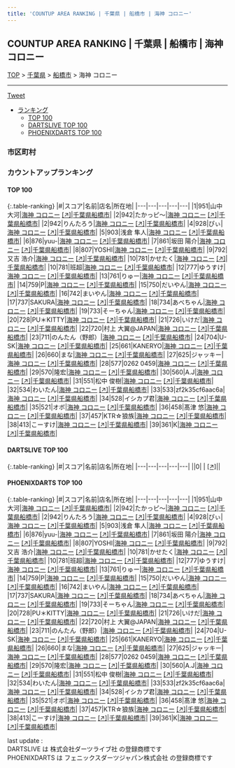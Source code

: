 ```yaml
---
title: 'COUNTUP AREA RANKING | 千葉県 | 船橋市 | 海神 コロニー'
---
```

## COUNTUP AREA RANKING | 千葉県 | 船橋市 | 海神 コロニー

[TOP](/darts/rank/) > [千葉県](/darts/rank/千葉県/) > [船橋市](/darts/rank/千葉県/船橋市/) > 海神 コロニー

___

<a href="https://twitter.com/share?ref_src=twsrc%5Etfw" data-text="COUNTUP AREA RANKING | 千葉県船橋市海神 コロニー" class="twitter-share-button" data-hashtags="DARTSLIVE,PHOENIXDARTS,darts,ダーツ" data-show-count="false">Tweet</a>

* [ランキング](#カウントアップランキング)
    * [TOP 100](#top-100)
    * [DARTSLIVE TOP 100](#dartslive-top-100)
    * [PHOENIXDARTS TOP 100](#phoenixdarts-top-100)

### 市区町村

<ul>

</ul>

### カウントアップランキング

#### TOP 100



{:.table-ranking}
|#|スコア|名前|店名|所在地|
|---|---|---|---|---|
|1|951|<span class="rank-name-pd">山中 大河</span>|<a href="/darts/rank/shops/50025.html">海神 コロニー</a> <a href="https://vs.phoenixdarts.com/jp/shop/shopDetailInfo/s_50025?s_seq=50025">[↗]</a>|<a href="/darts/rank/千葉県/船橋市">千葉県船橋市</a>|
|2|942|<span class="rank-name-pd">たかっピ～</span>|<a href="/darts/rank/shops/50025.html">海神 コロニー</a> <a href="https://vs.phoenixdarts.com/jp/shop/shopDetailInfo/s_50025?s_seq=50025">[↗]</a>|<a href="/darts/rank/千葉県/船橋市">千葉県船橋市</a>|
|2|942|<span class="rank-name-pd">りんたろう</span>|<a href="/darts/rank/shops/50025.html">海神 コロニー</a> <a href="https://vs.phoenixdarts.com/jp/shop/shopDetailInfo/s_50025?s_seq=50025">[↗]</a>|<a href="/darts/rank/千葉県/船橋市">千葉県船橋市</a>|
|4|928|<span class="rank-name-pd">ぴぃ</span>|<a href="/darts/rank/shops/50025.html">海神 コロニー</a> <a href="https://vs.phoenixdarts.com/jp/shop/shopDetailInfo/s_50025?s_seq=50025">[↗]</a>|<a href="/darts/rank/千葉県/船橋市">千葉県船橋市</a>|
|5|903|<span class="rank-name-pd">浅倉 隼人</span>|<a href="/darts/rank/shops/50025.html">海神 コロニー</a> <a href="https://vs.phoenixdarts.com/jp/shop/shopDetailInfo/s_50025?s_seq=50025">[↗]</a>|<a href="/darts/rank/千葉県/船橋市">千葉県船橋市</a>|
|6|876|<span class="rank-name-pd">yuu-</span>|<a href="/darts/rank/shops/50025.html">海神 コロニー</a> <a href="https://vs.phoenixdarts.com/jp/shop/shopDetailInfo/s_50025?s_seq=50025">[↗]</a>|<a href="/darts/rank/千葉県/船橋市">千葉県船橋市</a>|
|7|861|<span class="rank-name-pd"><span class="pro-icon-pd"></span>坂田 陽介</span>|<a href="/darts/rank/shops/50025.html">海神 コロニー</a> <a href="https://vs.phoenixdarts.com/jp/shop/shopDetailInfo/s_50025?s_seq=50025">[↗]</a>|<a href="/darts/rank/千葉県/船橋市">千葉県船橋市</a>|
|8|807|<span class="rank-name-pd">YOSHI</span>|<a href="/darts/rank/shops/50025.html">海神 コロニー</a> <a href="https://vs.phoenixdarts.com/jp/shop/shopDetailInfo/s_50025?s_seq=50025">[↗]</a>|<a href="/darts/rank/千葉県/船橋市">千葉県船橋市</a>|
|9|792|<span class="rank-name-pd">又吉 浩介</span>|<a href="/darts/rank/shops/50025.html">海神 コロニー</a> <a href="https://vs.phoenixdarts.com/jp/shop/shopDetailInfo/s_50025?s_seq=50025">[↗]</a>|<a href="/darts/rank/千葉県/船橋市">千葉県船橋市</a>|
|10|781|<span class="rank-name-pd">かせたく</span>|<a href="/darts/rank/shops/50025.html">海神 コロニー</a> <a href="https://vs.phoenixdarts.com/jp/shop/shopDetailInfo/s_50025?s_seq=50025">[↗]</a>|<a href="/darts/rank/千葉県/船橋市">千葉県船橋市</a>|
|10|781|<span class="rank-name-pd">班超</span>|<a href="/darts/rank/shops/50025.html">海神 コロニー</a> <a href="https://vs.phoenixdarts.com/jp/shop/shopDetailInfo/s_50025?s_seq=50025">[↗]</a>|<a href="/darts/rank/千葉県/船橋市">千葉県船橋市</a>|
|12|777|<span class="rank-name-pd">ゆうすけ</span>|<a href="/darts/rank/shops/50025.html">海神 コロニー</a> <a href="https://vs.phoenixdarts.com/jp/shop/shopDetailInfo/s_50025?s_seq=50025">[↗]</a>|<a href="/darts/rank/千葉県/船橋市">千葉県船橋市</a>|
|13|761|<span class="rank-name-pd">りゅー</span>|<a href="/darts/rank/shops/50025.html">海神 コロニー</a> <a href="https://vs.phoenixdarts.com/jp/shop/shopDetailInfo/s_50025?s_seq=50025">[↗]</a>|<a href="/darts/rank/千葉県/船橋市">千葉県船橋市</a>|
|14|759|<span class="rank-name-pd">P</span>|<a href="/darts/rank/shops/50025.html">海神 コロニー</a> <a href="https://vs.phoenixdarts.com/jp/shop/shopDetailInfo/s_50025?s_seq=50025">[↗]</a>|<a href="/darts/rank/千葉県/船橋市">千葉県船橋市</a>|
|15|750|<span class="rank-name-pd">だいやん</span>|<a href="/darts/rank/shops/50025.html">海神 コロニー</a> <a href="https://vs.phoenixdarts.com/jp/shop/shopDetailInfo/s_50025?s_seq=50025">[↗]</a>|<a href="/darts/rank/千葉県/船橋市">千葉県船橋市</a>|
|16|742|<span class="rank-name-pd">まいやん</span>|<a href="/darts/rank/shops/50025.html">海神 コロニー</a> <a href="https://vs.phoenixdarts.com/jp/shop/shopDetailInfo/s_50025?s_seq=50025">[↗]</a>|<a href="/darts/rank/千葉県/船橋市">千葉県船橋市</a>|
|17|737|<span class="rank-name-pd">SAKURA</span>|<a href="/darts/rank/shops/50025.html">海神 コロニー</a> <a href="https://vs.phoenixdarts.com/jp/shop/shopDetailInfo/s_50025?s_seq=50025">[↗]</a>|<a href="/darts/rank/千葉県/船橋市">千葉県船橋市</a>|
|18|734|<span class="rank-name-pd">あべちゃん</span>|<a href="/darts/rank/shops/50025.html">海神 コロニー</a> <a href="https://vs.phoenixdarts.com/jp/shop/shopDetailInfo/s_50025?s_seq=50025">[↗]</a>|<a href="/darts/rank/千葉県/船橋市">千葉県船橋市</a>|
|19|733|<span class="rank-name-pd">そーちゃん</span>|<a href="/darts/rank/shops/50025.html">海神 コロニー</a> <a href="https://vs.phoenixdarts.com/jp/shop/shopDetailInfo/s_50025?s_seq=50025">[↗]</a>|<a href="/darts/rank/千葉県/船橋市">千葉県船橋市</a>|
|20|728|<span class="rank-name-pd">PU＊KITTY</span>|<a href="/darts/rank/shops/50025.html">海神 コロニー</a> <a href="https://vs.phoenixdarts.com/jp/shop/shopDetailInfo/s_50025?s_seq=50025">[↗]</a>|<a href="/darts/rank/千葉県/船橋市">千葉県船橋市</a>|
|21|726|<span class="rank-name-pd">いけだ</span>|<a href="/darts/rank/shops/50025.html">海神 コロニー</a> <a href="https://vs.phoenixdarts.com/jp/shop/shopDetailInfo/s_50025?s_seq=50025">[↗]</a>|<a href="/darts/rank/千葉県/船橋市">千葉県船橋市</a>|
|22|720|<span class="rank-name-pd">村上 大翼@JAPAN</span>|<a href="/darts/rank/shops/50025.html">海神 コロニー</a> <a href="https://vs.phoenixdarts.com/jp/shop/shopDetailInfo/s_50025?s_seq=50025">[↗]</a>|<a href="/darts/rank/千葉県/船橋市">千葉県船橋市</a>|
|23|711|<span class="rank-name-pd">のんたん（野郎）</span>|<a href="/darts/rank/shops/50025.html">海神 コロニー</a> <a href="https://vs.phoenixdarts.com/jp/shop/shopDetailInfo/s_50025?s_seq=50025">[↗]</a>|<a href="/darts/rank/千葉県/船橋市">千葉県船橋市</a>|
|24|704|<span class="rank-name-pd">U-SK</span>|<a href="/darts/rank/shops/50025.html">海神 コロニー</a> <a href="https://vs.phoenixdarts.com/jp/shop/shopDetailInfo/s_50025?s_seq=50025">[↗]</a>|<a href="/darts/rank/千葉県/船橋市">千葉県船橋市</a>|
|25|661|<span class="rank-name-pd">KANERYO</span>|<a href="/darts/rank/shops/50025.html">海神 コロニー</a> <a href="https://vs.phoenixdarts.com/jp/shop/shopDetailInfo/s_50025?s_seq=50025">[↗]</a>|<a href="/darts/rank/千葉県/船橋市">千葉県船橋市</a>|
|26|660|<span class="rank-name-pd">まな</span>|<a href="/darts/rank/shops/50025.html">海神 コロニー</a> <a href="https://vs.phoenixdarts.com/jp/shop/shopDetailInfo/s_50025?s_seq=50025">[↗]</a>|<a href="/darts/rank/千葉県/船橋市">千葉県船橋市</a>|
|27|625|<span class="rank-name-pd">ジャッキー</span>|<a href="/darts/rank/shops/50025.html">海神 コロニー</a> <a href="https://vs.phoenixdarts.com/jp/shop/shopDetailInfo/s_50025?s_seq=50025">[↗]</a>|<a href="/darts/rank/千葉県/船橋市">千葉県船橋市</a>|
|28|577|<span class="rank-name-pd">0262 0459</span>|<a href="/darts/rank/shops/50025.html">海神 コロニー</a> <a href="https://vs.phoenixdarts.com/jp/shop/shopDetailInfo/s_50025?s_seq=50025">[↗]</a>|<a href="/darts/rank/千葉県/船橋市">千葉県船橋市</a>|
|29|570|<span class="rank-name-pd">隆宏</span>|<a href="/darts/rank/shops/50025.html">海神 コロニー</a> <a href="https://vs.phoenixdarts.com/jp/shop/shopDetailInfo/s_50025?s_seq=50025">[↗]</a>|<a href="/darts/rank/千葉県/船橋市">千葉県船橋市</a>|
|30|560|<span class="rank-name-pd">A.J</span>|<a href="/darts/rank/shops/50025.html">海神 コロニー</a> <a href="https://vs.phoenixdarts.com/jp/shop/shopDetailInfo/s_50025?s_seq=50025">[↗]</a>|<a href="/darts/rank/千葉県/船橋市">千葉県船橋市</a>|
|31|551|<span class="rank-name-pd"><span class="pro-icon-pd"></span>松中  俊樹</span>|<a href="/darts/rank/shops/50025.html">海神 コロニー</a> <a href="https://vs.phoenixdarts.com/jp/shop/shopDetailInfo/s_50025?s_seq=50025">[↗]</a>|<a href="/darts/rank/千葉県/船橋市">千葉県船橋市</a>|
|32|534|<span class="rank-name-pd">わいたん</span>|<a href="/darts/rank/shops/50025.html">海神 コロニー</a> <a href="https://vs.phoenixdarts.com/jp/shop/shopDetailInfo/s_50025?s_seq=50025">[↗]</a>|<a href="/darts/rank/千葉県/船橋市">千葉県船橋市</a>|
|33|533|<span class="rank-name-pd">zf2k35cf6aac6a</span>|<a href="/darts/rank/shops/50025.html">海神 コロニー</a> <a href="https://vs.phoenixdarts.com/jp/shop/shopDetailInfo/s_50025?s_seq=50025">[↗]</a>|<a href="/darts/rank/千葉県/船橋市">千葉県船橋市</a>|
|34|528|<span class="rank-name-pd">イシカプ君</span>|<a href="/darts/rank/shops/50025.html">海神 コロニー</a> <a href="https://vs.phoenixdarts.com/jp/shop/shopDetailInfo/s_50025?s_seq=50025">[↗]</a>|<a href="/darts/rank/千葉県/船橋市">千葉県船橋市</a>|
|35|521|<span class="rank-name-pd">オボ</span>|<a href="/darts/rank/shops/50025.html">海神 コロニー</a> <a href="https://vs.phoenixdarts.com/jp/shop/shopDetailInfo/s_50025?s_seq=50025">[↗]</a>|<a href="/darts/rank/千葉県/船橋市">千葉県船橋市</a>|
|36|458|<span class="rank-name-pd"><span class="pro-icon-pd"></span>髙津 悠</span>|<a href="/darts/rank/shops/50025.html">海神 コロニー</a> <a href="https://vs.phoenixdarts.com/jp/shop/shopDetailInfo/s_50025?s_seq=50025">[↗]</a>|<a href="/darts/rank/千葉県/船橋市">千葉県船橋市</a>|
|37|457|<span class="rank-name-pd">KTR☆狼族</span>|<a href="/darts/rank/shops/50025.html">海神 コロニー</a> <a href="https://vs.phoenixdarts.com/jp/shop/shopDetailInfo/s_50025?s_seq=50025">[↗]</a>|<a href="/darts/rank/千葉県/船橋市">千葉県船橋市</a>|
|38|413|<span class="rank-name-pd">こーすけ</span>|<a href="/darts/rank/shops/50025.html">海神 コロニー</a> <a href="https://vs.phoenixdarts.com/jp/shop/shopDetailInfo/s_50025?s_seq=50025">[↗]</a>|<a href="/darts/rank/千葉県/船橋市">千葉県船橋市</a>|
|39|361|<span class="rank-name-pd">K</span>|<a href="/darts/rank/shops/50025.html">海神 コロニー</a> <a href="https://vs.phoenixdarts.com/jp/shop/shopDetailInfo/s_50025?s_seq=50025">[↗]</a>|<a href="/darts/rank/千葉県/船橋市">千葉県船橋市</a>|


#### DARTSLIVE TOP 100



{:.table-ranking}
|#|スコア|名前|店名|所在地|
|---|---|---|---|---|
||0|<span class="rank-name-dl"> </span>|<a href="/darts/rank/shops/.html"></a> <a href="">[↗]</a>|<a href="/darts/rank//"></a>|


#### PHOENIXDARTS TOP 100



{:.table-ranking}
|#|スコア|名前|店名|所在地|
|---|---|---|---|---|
|1|951|<span class="rank-name-pd">山中 大河</span>|<a href="/darts/rank/shops/50025.html">海神 コロニー</a> <a href="https://vs.phoenixdarts.com/jp/shop/shopDetailInfo/s_50025?s_seq=50025">[↗]</a>|<a href="/darts/rank/千葉県/船橋市">千葉県船橋市</a>|
|2|942|<span class="rank-name-pd">たかっピ～</span>|<a href="/darts/rank/shops/50025.html">海神 コロニー</a> <a href="https://vs.phoenixdarts.com/jp/shop/shopDetailInfo/s_50025?s_seq=50025">[↗]</a>|<a href="/darts/rank/千葉県/船橋市">千葉県船橋市</a>|
|2|942|<span class="rank-name-pd">りんたろう</span>|<a href="/darts/rank/shops/50025.html">海神 コロニー</a> <a href="https://vs.phoenixdarts.com/jp/shop/shopDetailInfo/s_50025?s_seq=50025">[↗]</a>|<a href="/darts/rank/千葉県/船橋市">千葉県船橋市</a>|
|4|928|<span class="rank-name-pd">ぴぃ</span>|<a href="/darts/rank/shops/50025.html">海神 コロニー</a> <a href="https://vs.phoenixdarts.com/jp/shop/shopDetailInfo/s_50025?s_seq=50025">[↗]</a>|<a href="/darts/rank/千葉県/船橋市">千葉県船橋市</a>|
|5|903|<span class="rank-name-pd">浅倉 隼人</span>|<a href="/darts/rank/shops/50025.html">海神 コロニー</a> <a href="https://vs.phoenixdarts.com/jp/shop/shopDetailInfo/s_50025?s_seq=50025">[↗]</a>|<a href="/darts/rank/千葉県/船橋市">千葉県船橋市</a>|
|6|876|<span class="rank-name-pd">yuu-</span>|<a href="/darts/rank/shops/50025.html">海神 コロニー</a> <a href="https://vs.phoenixdarts.com/jp/shop/shopDetailInfo/s_50025?s_seq=50025">[↗]</a>|<a href="/darts/rank/千葉県/船橋市">千葉県船橋市</a>|
|7|861|<span class="rank-name-pd"><span class="pro-icon-pd"></span>坂田 陽介</span>|<a href="/darts/rank/shops/50025.html">海神 コロニー</a> <a href="https://vs.phoenixdarts.com/jp/shop/shopDetailInfo/s_50025?s_seq=50025">[↗]</a>|<a href="/darts/rank/千葉県/船橋市">千葉県船橋市</a>|
|8|807|<span class="rank-name-pd">YOSHI</span>|<a href="/darts/rank/shops/50025.html">海神 コロニー</a> <a href="https://vs.phoenixdarts.com/jp/shop/shopDetailInfo/s_50025?s_seq=50025">[↗]</a>|<a href="/darts/rank/千葉県/船橋市">千葉県船橋市</a>|
|9|792|<span class="rank-name-pd">又吉 浩介</span>|<a href="/darts/rank/shops/50025.html">海神 コロニー</a> <a href="https://vs.phoenixdarts.com/jp/shop/shopDetailInfo/s_50025?s_seq=50025">[↗]</a>|<a href="/darts/rank/千葉県/船橋市">千葉県船橋市</a>|
|10|781|<span class="rank-name-pd">かせたく</span>|<a href="/darts/rank/shops/50025.html">海神 コロニー</a> <a href="https://vs.phoenixdarts.com/jp/shop/shopDetailInfo/s_50025?s_seq=50025">[↗]</a>|<a href="/darts/rank/千葉県/船橋市">千葉県船橋市</a>|
|10|781|<span class="rank-name-pd">班超</span>|<a href="/darts/rank/shops/50025.html">海神 コロニー</a> <a href="https://vs.phoenixdarts.com/jp/shop/shopDetailInfo/s_50025?s_seq=50025">[↗]</a>|<a href="/darts/rank/千葉県/船橋市">千葉県船橋市</a>|
|12|777|<span class="rank-name-pd">ゆうすけ</span>|<a href="/darts/rank/shops/50025.html">海神 コロニー</a> <a href="https://vs.phoenixdarts.com/jp/shop/shopDetailInfo/s_50025?s_seq=50025">[↗]</a>|<a href="/darts/rank/千葉県/船橋市">千葉県船橋市</a>|
|13|761|<span class="rank-name-pd">りゅー</span>|<a href="/darts/rank/shops/50025.html">海神 コロニー</a> <a href="https://vs.phoenixdarts.com/jp/shop/shopDetailInfo/s_50025?s_seq=50025">[↗]</a>|<a href="/darts/rank/千葉県/船橋市">千葉県船橋市</a>|
|14|759|<span class="rank-name-pd">P</span>|<a href="/darts/rank/shops/50025.html">海神 コロニー</a> <a href="https://vs.phoenixdarts.com/jp/shop/shopDetailInfo/s_50025?s_seq=50025">[↗]</a>|<a href="/darts/rank/千葉県/船橋市">千葉県船橋市</a>|
|15|750|<span class="rank-name-pd">だいやん</span>|<a href="/darts/rank/shops/50025.html">海神 コロニー</a> <a href="https://vs.phoenixdarts.com/jp/shop/shopDetailInfo/s_50025?s_seq=50025">[↗]</a>|<a href="/darts/rank/千葉県/船橋市">千葉県船橋市</a>|
|16|742|<span class="rank-name-pd">まいやん</span>|<a href="/darts/rank/shops/50025.html">海神 コロニー</a> <a href="https://vs.phoenixdarts.com/jp/shop/shopDetailInfo/s_50025?s_seq=50025">[↗]</a>|<a href="/darts/rank/千葉県/船橋市">千葉県船橋市</a>|
|17|737|<span class="rank-name-pd">SAKURA</span>|<a href="/darts/rank/shops/50025.html">海神 コロニー</a> <a href="https://vs.phoenixdarts.com/jp/shop/shopDetailInfo/s_50025?s_seq=50025">[↗]</a>|<a href="/darts/rank/千葉県/船橋市">千葉県船橋市</a>|
|18|734|<span class="rank-name-pd">あべちゃん</span>|<a href="/darts/rank/shops/50025.html">海神 コロニー</a> <a href="https://vs.phoenixdarts.com/jp/shop/shopDetailInfo/s_50025?s_seq=50025">[↗]</a>|<a href="/darts/rank/千葉県/船橋市">千葉県船橋市</a>|
|19|733|<span class="rank-name-pd">そーちゃん</span>|<a href="/darts/rank/shops/50025.html">海神 コロニー</a> <a href="https://vs.phoenixdarts.com/jp/shop/shopDetailInfo/s_50025?s_seq=50025">[↗]</a>|<a href="/darts/rank/千葉県/船橋市">千葉県船橋市</a>|
|20|728|<span class="rank-name-pd">PU＊KITTY</span>|<a href="/darts/rank/shops/50025.html">海神 コロニー</a> <a href="https://vs.phoenixdarts.com/jp/shop/shopDetailInfo/s_50025?s_seq=50025">[↗]</a>|<a href="/darts/rank/千葉県/船橋市">千葉県船橋市</a>|
|21|726|<span class="rank-name-pd">いけだ</span>|<a href="/darts/rank/shops/50025.html">海神 コロニー</a> <a href="https://vs.phoenixdarts.com/jp/shop/shopDetailInfo/s_50025?s_seq=50025">[↗]</a>|<a href="/darts/rank/千葉県/船橋市">千葉県船橋市</a>|
|22|720|<span class="rank-name-pd">村上 大翼@JAPAN</span>|<a href="/darts/rank/shops/50025.html">海神 コロニー</a> <a href="https://vs.phoenixdarts.com/jp/shop/shopDetailInfo/s_50025?s_seq=50025">[↗]</a>|<a href="/darts/rank/千葉県/船橋市">千葉県船橋市</a>|
|23|711|<span class="rank-name-pd">のんたん（野郎）</span>|<a href="/darts/rank/shops/50025.html">海神 コロニー</a> <a href="https://vs.phoenixdarts.com/jp/shop/shopDetailInfo/s_50025?s_seq=50025">[↗]</a>|<a href="/darts/rank/千葉県/船橋市">千葉県船橋市</a>|
|24|704|<span class="rank-name-pd">U-SK</span>|<a href="/darts/rank/shops/50025.html">海神 コロニー</a> <a href="https://vs.phoenixdarts.com/jp/shop/shopDetailInfo/s_50025?s_seq=50025">[↗]</a>|<a href="/darts/rank/千葉県/船橋市">千葉県船橋市</a>|
|25|661|<span class="rank-name-pd">KANERYO</span>|<a href="/darts/rank/shops/50025.html">海神 コロニー</a> <a href="https://vs.phoenixdarts.com/jp/shop/shopDetailInfo/s_50025?s_seq=50025">[↗]</a>|<a href="/darts/rank/千葉県/船橋市">千葉県船橋市</a>|
|26|660|<span class="rank-name-pd">まな</span>|<a href="/darts/rank/shops/50025.html">海神 コロニー</a> <a href="https://vs.phoenixdarts.com/jp/shop/shopDetailInfo/s_50025?s_seq=50025">[↗]</a>|<a href="/darts/rank/千葉県/船橋市">千葉県船橋市</a>|
|27|625|<span class="rank-name-pd">ジャッキー</span>|<a href="/darts/rank/shops/50025.html">海神 コロニー</a> <a href="https://vs.phoenixdarts.com/jp/shop/shopDetailInfo/s_50025?s_seq=50025">[↗]</a>|<a href="/darts/rank/千葉県/船橋市">千葉県船橋市</a>|
|28|577|<span class="rank-name-pd">0262 0459</span>|<a href="/darts/rank/shops/50025.html">海神 コロニー</a> <a href="https://vs.phoenixdarts.com/jp/shop/shopDetailInfo/s_50025?s_seq=50025">[↗]</a>|<a href="/darts/rank/千葉県/船橋市">千葉県船橋市</a>|
|29|570|<span class="rank-name-pd">隆宏</span>|<a href="/darts/rank/shops/50025.html">海神 コロニー</a> <a href="https://vs.phoenixdarts.com/jp/shop/shopDetailInfo/s_50025?s_seq=50025">[↗]</a>|<a href="/darts/rank/千葉県/船橋市">千葉県船橋市</a>|
|30|560|<span class="rank-name-pd">A.J</span>|<a href="/darts/rank/shops/50025.html">海神 コロニー</a> <a href="https://vs.phoenixdarts.com/jp/shop/shopDetailInfo/s_50025?s_seq=50025">[↗]</a>|<a href="/darts/rank/千葉県/船橋市">千葉県船橋市</a>|
|31|551|<span class="rank-name-pd"><span class="pro-icon-pd"></span>松中  俊樹</span>|<a href="/darts/rank/shops/50025.html">海神 コロニー</a> <a href="https://vs.phoenixdarts.com/jp/shop/shopDetailInfo/s_50025?s_seq=50025">[↗]</a>|<a href="/darts/rank/千葉県/船橋市">千葉県船橋市</a>|
|32|534|<span class="rank-name-pd">わいたん</span>|<a href="/darts/rank/shops/50025.html">海神 コロニー</a> <a href="https://vs.phoenixdarts.com/jp/shop/shopDetailInfo/s_50025?s_seq=50025">[↗]</a>|<a href="/darts/rank/千葉県/船橋市">千葉県船橋市</a>|
|33|533|<span class="rank-name-pd">zf2k35cf6aac6a</span>|<a href="/darts/rank/shops/50025.html">海神 コロニー</a> <a href="https://vs.phoenixdarts.com/jp/shop/shopDetailInfo/s_50025?s_seq=50025">[↗]</a>|<a href="/darts/rank/千葉県/船橋市">千葉県船橋市</a>|
|34|528|<span class="rank-name-pd">イシカプ君</span>|<a href="/darts/rank/shops/50025.html">海神 コロニー</a> <a href="https://vs.phoenixdarts.com/jp/shop/shopDetailInfo/s_50025?s_seq=50025">[↗]</a>|<a href="/darts/rank/千葉県/船橋市">千葉県船橋市</a>|
|35|521|<span class="rank-name-pd">オボ</span>|<a href="/darts/rank/shops/50025.html">海神 コロニー</a> <a href="https://vs.phoenixdarts.com/jp/shop/shopDetailInfo/s_50025?s_seq=50025">[↗]</a>|<a href="/darts/rank/千葉県/船橋市">千葉県船橋市</a>|
|36|458|<span class="rank-name-pd"><span class="pro-icon-pd"></span>髙津 悠</span>|<a href="/darts/rank/shops/50025.html">海神 コロニー</a> <a href="https://vs.phoenixdarts.com/jp/shop/shopDetailInfo/s_50025?s_seq=50025">[↗]</a>|<a href="/darts/rank/千葉県/船橋市">千葉県船橋市</a>|
|37|457|<span class="rank-name-pd">KTR☆狼族</span>|<a href="/darts/rank/shops/50025.html">海神 コロニー</a> <a href="https://vs.phoenixdarts.com/jp/shop/shopDetailInfo/s_50025?s_seq=50025">[↗]</a>|<a href="/darts/rank/千葉県/船橋市">千葉県船橋市</a>|
|38|413|<span class="rank-name-pd">こーすけ</span>|<a href="/darts/rank/shops/50025.html">海神 コロニー</a> <a href="https://vs.phoenixdarts.com/jp/shop/shopDetailInfo/s_50025?s_seq=50025">[↗]</a>|<a href="/darts/rank/千葉県/船橋市">千葉県船橋市</a>|
|39|361|<span class="rank-name-pd">K</span>|<a href="/darts/rank/shops/50025.html">海神 コロニー</a> <a href="https://vs.phoenixdarts.com/jp/shop/shopDetailInfo/s_50025?s_seq=50025">[↗]</a>|<a href="/darts/rank/千葉県/船橋市">千葉県船橋市</a>|


<div class="footer border-top border-gray-light mt-5 pt-3 text-right text-gray">
    last update : <span style="font-weight: italic" id="foot_last_modified"></span><br />
    DARTSLIVE は 株式会社ダーツライブ社 の登録商標です<br />
    PHOENIXDARTS は フェニックスダーツジャパン株式会社 の登録商標です<br />
</div>

<script src="https://cdnjs.cloudflare.com/ajax/libs/jquery.tablesorter/2.31.3/js/jquery.tablesorter.min.js" integrity="sha512-qzgd5cYSZcosqpzpn7zF2ZId8f/8CHmFKZ8j7mU4OUXTNRd5g+ZHBPsgKEwoqxCtdQvExE5LprwwPAgoicguNg==" crossorigin="anonymous" referrerpolicy="no-referrer"></script>
<link rel="stylesheet" href="https://cdnjs.cloudflare.com/ajax/libs/jquery.tablesorter/2.31.3/css/theme.default.min.css" integrity="sha512-wghhOJkjQX0Lh3NSWvNKeZ0ZpNn+SPVXX1Qyc9OCaogADktxrBiBdKGDoqVUOyhStvMBmJQ8ZdMHiR3wuEq8+w==" crossorigin="anonymous" referrerpolicy="no-referrer" />
<script>
$(function() {
    $(".table-ranking").tablesorter({sortList:[[0, 0]]});
    $("#foot_last_modified").text(formatDate(new Date(document.lastModified), 'yyyy-MM-dd HH:mm:ss'));
});
</script>

<script async src="https://platform.twitter.com/widgets.js" charset="utf-8"></script>